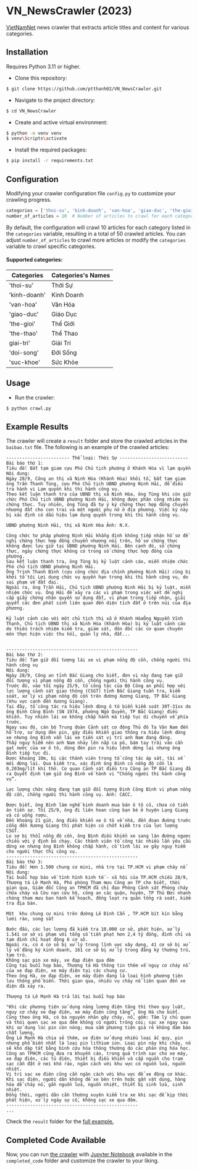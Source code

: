 ﻿# VN_NewsCrawler (2023)

[VietNamNet](https://vietnamnet.vn/) news crawler that extracts article titles and content for various categories.


## Installation

Requires Python 3.11 or higher.

- Clone this repository: 
```bash
$ git clone https://github.com/ptthanh02/VN_NewsCrawler.git
```

- Navigate to the project directory:
```bash
$ cd VN_NewsCrawler
```
- Create and active virtual environment:
```bash
$ python -m venv venv
$ venv\Scripts\activate 
```
- Install the required packages:
```bash
$ pip install -r requirements.txt
```

## Configuration
Modifying your crawler configuration file `config.py` to customize your crawling progress.

```python
categories = ['thoi-su', 'kinh-doanh', 'van-hoa', 'giao-duc', 'the-gioi'] 
number_of_articles = 10  # Number of articles to crawl for each category
```
By default, the configuration will crawl 10 articles for each category listed in the `categories` variable, resulting in a total of 50 crawled articles. You can adjust `number_of_articles` to crawl more articles or modify the `categories` variable to crawl specific categories.

#### Supported categories:
| **Categories**  | **Categories's Names**        |
| ----------- | ----------- |
| 'thoi-su'   | Thời Sự     |
| 'kinh-doanh'| Kinh Doanh  |
| 'van-hoa'   | Văn Hóa     |
| 'giao-duc'  | Giáo Dục    |
| 'the-gioi'  | Thế Giới    |
| 'the-thao'  | Thể Thao    |
| giai-tri'   | Giải Trí    |
| 'doi-song'  | Đời Sống    |
| 'suc-khoe'  | Sức Khỏe    |



## Usage
- Run the crawler:
```bash
$ python crawl.py
```

## Example Results
The crawler will create a `result` folder and store the crawled articles in the `baibao.txt` file. The following is an example of the crawled articles:
```txt. 
------------------------ Thể loại: Thời Sự --------------------------
Bài báo thứ 1: 
Tiêu đề: Bắt tạm giam cựu Phó Chủ tịch phường ở Khánh Hòa vì lạm quyền
Nội dung: 
Ngày 28/9, Công an thị xã Ninh Hòa (Khánh Hòa) khởi tố, bắt tạm giam ông Trần Thanh Tùng, cựu Phó Chủ tịch UBND phường Ninh Hải, để điều tra hành vi Lạm quyền khi thi hành công vụ.
Theo kết luận thanh tra của UBND thị xã Ninh Hòa, ông Tùng khi còn giữ chức Phó Chủ tịch UBND phường Ninh Hải, không được phân công nhiệm vụ chứng thực. Tuy nhiên, ông Tùng đã tự ý ký chứng thực hợp đồng chuyển nhượng đất cho con trai và một người phụ nữ ở địa phương. Việc ký này bị xác định có dấu hiệu lạm dụng quyền trong khi thi hành công vụ.

UBND phường Ninh Hải, thị xã Ninh Hòa Ảnh: N.X. 

Công chức tư pháp phường Ninh Hải khẳng định không tiếp nhận hồ sơ đề nghị chứng thực hợp đồng chuyển nhượng nói trên, hồ sơ chứng thực không được lưu giữ tại UBND phường Ninh Hải. Bên cạnh đó, số chứng thực, ngày chứng thực không có trong sổ chứng thực hợp đồng của phường.
Sau kết luận thanh tra, ông Tùng bị kỷ luật cảnh cáo, miễn nhiệm chức Phó chủ tịch UBND phường Ninh Hải.
Ông Trịnh Thanh Bình (cựu công chức địa chính phường Ninh Hải) cũng bị khởi tố tội Lợi dụng chức vụ quyền hạn trong khi thi hành công vụ, do sai phạm về đất đai.
Ngoài ra, ông Trần Hải, Chủ tịch UBND phường Ninh Hải bị kỷ luật, miễn nhiệm chức vụ. Ông Hải để xảy ra các vi phạm trong việc xét đề nghị cấp giấy chứng nhận quyền sử dụng đất, vi phạm trong tiếp nhận, giải quyết các đơn phát sinh liên quan đến diện tích đất ở trên núi của địa phương.

Kỷ luật cảnh cáo với một chủ tịch thị xã ở Khánh HòaÔng Nguyễn Vĩnh Thạnh, Chủ tịch UBND thị xã Ninh Hòa (Khánh Hòa) bị kỷ luật cảnh cáo do thiếu trách nhiệm kiểm tra, giám sát, đôn đốc các cơ quan chuyên môn thực hiện việc thu hồi, quản lý nhà, đất...

 
--------------------------------------------------
Bài báo thứ 2: 
Tiêu đề: Tạm giữ đối tượng lái xe vi phạm nồng độ cồn, chống người thi hành công vụ
Nội dung: 
Ngày 28/9, Công an tỉnh Bắc Giang cho biết, đơn vị này đang tạm giữ đối tượng vi phạm nồng độ cồn, chống người thi hành công vụ.
Trước đó, vào tối ngày 25/9, tổ công tác của Bộ Công an phối hợp với lực lượng cảnh sát giao thông (CSGT) tỉnh Bắc Giang tuần tra, kiểm soát, xử lý vi phạm nồng độ cồn trên đường Xương Giang, TP Bắc Giang (khu vực cạnh đền Xương Giang).
Tại đây, tổ công tác ra hiệu lệnh dừng ô tô biển kiểm soát 30T-31xx do ông Đinh Công Bình (SN 1974, phường Ngô Quyền, TP Bắc Giang) điều khiển. Tuy nhiên lái xe không chấp hành mà tiếp tục di chuyển về phía trước.
Ngay sau đó, cán bộ Trung đoàn Cảnh sát cơ động Thủ đô Tạ Văn Nam đến hỗ trợ, sử dụng đèn pin, gậy điều khiển giao thông ra hiệu lệnh dừng xe nhưng ông Bình vẫn lái xe tiến sát vị trí anh Nam đang đứng.
Thấy nguy hiểm nên anh Nam nhảy lên nắp ca pô, bám tay trái vào cần gạt nước của xe ô tô, dùng đèn pin ra hiệu lệnh dừng lại nhưng ông Bình tiếp tục đi.
Được khoảng 10m, bị các thành viên trong tổ công tác áp sát, tài xế mới dừng lại. Qua kiểm tra, xác định ông Bình có nồng độ cồn là 0,203mg/lít khí thở. Cơ quan Cảnh sát điều tra Công an TP Bắc Giang đã ra Quyết định tạm giữ ông Bình về hành vi “Chống người thi hành công vụ”.

Lực lượng chức năng đang tạm giữ đối tượng Đinh Công Bình vi phạm nồng độ cồn, chống người thi hành công vụ. Ảnh: CACC.

Được biết, ông Bình làm nghề kinh doanh mua bán ô tô cũ, chưa có tiền án tiền sự. Tối 25/9, ông đi liên hoan cùng bạn bè ở huyện Lạng Giang và có uống rượu.
Đến khoảng 21 giờ, ông điều khiển xe ô tô về nhà, đến đoạn đường trước cổng đền Xương Giang thì phát hiện có chốt kiểm tra của lực lượng CSGT.
Lo sợ bị thổi nồng độ cồn, ông Bình điều khiển xe sang làn đường ngược chiều với ý định bỏ chạy. Các thành viên tổ công tác nhiều lần yêu cầu dừng xe nhưng ông Bình không chấp hành, cố tình lái xe gây nguy hiểm cho người thực thi công vụ. 
--------------------------------------------------
Bài báo thứ 3: 
Tiêu đề: Hơn 1.500 chung cư mini, nhà trọ tại TP.HCM vi phạm cháy nổ
Nội dung: 
Tại buổi họp báo về tình hình kinh tế - xã hội của TP.HCM chiều 28/9, Thượng tá Lê Mạnh Hà, Phó phòng Tham mưu Công an TP cho biết, thời gian qua, Giám đốc Công an TPHCM đã chỉ đạo Phòng Cảnh sát Phòng cháy chữa cháy và Cứu nạn cứu hộ, công an các quận, huyện, TP Thủ Đức nhanh chóng tham mưu ban hành kế hoạch, đồng loạt ra quân tổng rà soát, kiểm tra địa bàn.

Một  khu chung cư mini trên đường Lê Đình Cẩn , TP.HCM bít kín bằng lưới rào, song sắt

Bước đầu, các lực lượng đã kiểm tra 10.000 cơ sở, phát hiện, xử lý 1.541 cơ sở vi phạm với tổng số tiền phạt hơn 2,4 tỷ đồng, đình chỉ và tạm đình chỉ hoạt động 6 cơ sở.
Ngoài ra, có 4 cơ sở bị xử lý trong lĩnh vực xây dựng, 41 cơ sở bị xử lý về đăng ký kinh doanh, 161 cơ sở bị xử lý trong đăng ký thường trú, tạm trú.
Không sạc pin xe máy, xe đạp điện qua đêm
Cũng tại buổi họp báo, Thượng tá Hà thông tin thêm về nguy cơ cháy nổ của xe đạp điện, xe máy điện tại các chung cư.
Theo ông Hà, xe đạp điện, xe máy điện đang là loại hình phương tiện lưu thông phổ biến. Thời gian qua, nhiều vụ cháy nổ liên quan đến xe điện đã xảy ra.

Thượng tá Lê Mạnh Hà trả lời tại buổi họp báo

"Khi các phương tiện sử dụng năng lượng điện tăng thì theo quy luật, nguy cơ cháy xe đạp điện, xe máy điện cũng tăng”, ông Hà cho biết.
Cũng theo ông Hà, có ba nguyên nhân gây cháy, nổ, gồm: Tâm lý chủ quan và thói quen sạc xe qua đêm không có người trông coi; sạc xe ngay sau khi sử dụng lúc pin còn nóng; mua sắm phương tiện giá rẻ không đảm bảo chất lượng,
Ông Lê Mạnh Hà chia sẻ thêm, xe điện sử dụng nhiều loại ắc quy, pin nhưng phổ biến nhất là loại pin lithium ion. Loại pin này khi cháy, nổ sẽ khó dập tắt bằng bình cứu hỏa thông thường do các phản ứng hóa học.
Công an TPHCM cũng đưa ra khuyến cáo, trong quá trình sạc cho xe máy, xe đạp điện, các tủ điện, thiết bị điều khiển và cấp nguồn cho trạm sạc cần đặt ở nơi khô ráo, ngăn cách với khu vực có nguồn lửa, nguồn nhiệt.
Vị trí sạc xe điện cũng cần ngăn cách với khu vực để xe động cơ khác. Khi sạc điện, người dân không để xe bên trên hoặc gần vật dụng, hàng hóa dễ cháy nổ, gần nguồn lửa, nguồn nhiệt, thiết bị sinh lửa, sinh nhiệt.
Đồng thời, người dân cần thường xuyên kiểm tra xe khi sạc để kịp thời phát hiện, xử lý ngày sự cố, không sạc xe qua đêm. 
--------------------------------------------------
...

```
Check the `result` folder for the [full example.](https://github.com/ptthanh02/VN_NewsCrawler/blob/main/result/50baibao.txt)

## Completed Code Available

Now, you can run [the crawler](https://github.com/ptthanh02/VN_NewsCrawler/blob/main/completed_code/crawler_full.ipynb) with [Jupyter Notebook](https://jupyter.org/) available in the `completed_code` folder and customize the crawler to your liking.
